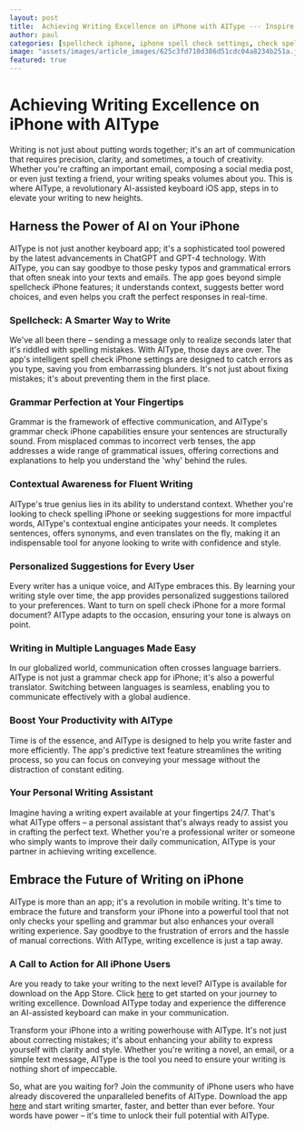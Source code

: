 ```yaml
---
layout: post
title:  Achieving Writing Excellence on iPhone with AIType --- Inspire users to strive for writing excellence using AIType’s advanced features.
author: paul
categories: [spellcheck iphone, iphone spell check settings, check spelling iphone, iphone spelling correction, grammar check iphone, turn on spell check iphone, grammar check app for iphone]
image: "assets/images/article_images/625c3fd710d386d51cdc04a8234b251a.jpg"
featured: true
---
```


# Achieving Writing Excellence on iPhone with AIType

Writing is not just about putting words together; it's an art of communication that requires precision, clarity, and sometimes, a touch of creativity. Whether you're crafting an important email, composing a social media post, or even just texting a friend, your writing speaks volumes about you. This is where AIType, a revolutionary AI-assisted keyboard iOS app, steps in to elevate your writing to new heights.

## Harness the Power of AI on Your iPhone

AIType is not just another keyboard app; it's a sophisticated tool powered by the latest advancements in ChatGPT and GPT-4 technology. With AIType, you can say goodbye to those pesky typos and grammatical errors that often sneak into your texts and emails. The app goes beyond simple spellcheck iPhone features; it understands context, suggests better word choices, and even helps you craft the perfect responses in real-time.

### Spellcheck: A Smarter Way to Write

We've all been there – sending a message only to realize seconds later that it's riddled with spelling mistakes. With AIType, those days are over. The app's intelligent spell check iPhone settings are designed to catch errors as you type, saving you from embarrassing blunders. It's not just about fixing mistakes; it's about preventing them in the first place.

### Grammar Perfection at Your Fingertips

Grammar is the framework of effective communication, and AIType's grammar check iPhone capabilities ensure your sentences are structurally sound. From misplaced commas to incorrect verb tenses, the app addresses a wide range of grammatical issues, offering corrections and explanations to help you understand the 'why' behind the rules.

### Contextual Awareness for Fluent Writing

AIType's true genius lies in its ability to understand context. Whether you're looking to check spelling iPhone or seeking suggestions for more impactful words, AIType's contextual engine anticipates your needs. It completes sentences, offers synonyms, and even translates on the fly, making it an indispensable tool for anyone looking to write with confidence and style.

### Personalized Suggestions for Every User

Every writer has a unique voice, and AIType embraces this. By learning your writing style over time, the app provides personalized suggestions tailored to your preferences. Want to turn on spell check iPhone for a more formal document? AIType adapts to the occasion, ensuring your tone is always on point.

### Writing in Multiple Languages Made Easy

In our globalized world, communication often crosses language barriers. AIType is not just a grammar check app for iPhone; it's also a powerful translator. Switching between languages is seamless, enabling you to communicate effectively with a global audience.

### Boost Your Productivity with AIType

Time is of the essence, and AIType is designed to help you write faster and more efficiently. The app's predictive text feature streamlines the writing process, so you can focus on conveying your message without the distraction of constant editing.

### Your Personal Writing Assistant

Imagine having a writing expert available at your fingertips 24/7. That's what AIType offers – a personal assistant that's always ready to assist you in crafting the perfect text. Whether you're a professional writer or someone who simply wants to improve their daily communication, AIType is your partner in achieving writing excellence.

## Embrace the Future of Writing on iPhone

AIType is more than an app; it's a revolution in mobile writing. It's time to embrace the future and transform your iPhone into a powerful tool that not only checks your spelling and grammar but also enhances your overall writing experience. Say goodbye to the frustration of errors and the hassle of manual corrections. With AIType, writing excellence is just a tap away.

### A Call to Action for All iPhone Users

Are you ready to take your writing to the next level? AIType is available for download on the App Store. Click [here](https://apps.apple.com/us/app/aitype-grammar-check-keyboard/id6469163944) to get started on your journey to writing excellence. Download AIType today and experience the difference an AI-assisted keyboard can make in your communication.

Transform your iPhone into a writing powerhouse with AIType. It's not just about correcting mistakes; it's about enhancing your ability to express yourself with clarity and style. Whether you're writing a novel, an email, or a simple text message, AIType is the tool you need to ensure your writing is nothing short of impeccable.

So, what are you waiting for? Join the community of iPhone users who have already discovered the unparalleled benefits of AIType. Download the app [here](https://apps.apple.com/us/app/aitype-grammar-check-keyboard/id6469163944) and start writing smarter, faster, and better than ever before. Your words have power – it's time to unlock their full potential with AIType.